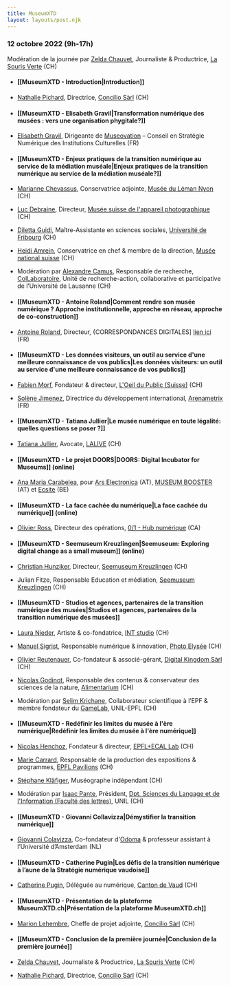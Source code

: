 ```yaml
---
title: MuseumXTD
layout: layouts/post.njk
---
```

### 12 octobre 2022 (9h-17h)
Modération de la journée par [Zelda Chauvet](https://www.linkedin.com/in/zelda-chauvet-6b392723/), Journaliste & Productrice, [La Souris Verte](https://lasourisverte.ch/) (CH)

- #### [[MuseumXTD - Introduction|Introduction]]
- [Nathalie Pichard](https://www.linkedin.com/in/nathalie-pichard/), Directrice, [Concilio Sàrl](https://www.concilioltd.com/) (CH)
 

- #### [[MuseumXTD - Elisabeth Gravil|Transformation numérique des musées : vers une organisation phygitale?]]
- [Elisabeth Gravil](https://www.linkedin.com/in/elisagravil/), Dirigeante de [Museovation](https://museovation.co/) – Conseil en Stratégie Numérique des Institutions Culturelles (FR) 


- #### [[MuseumXTD - Enjeux pratiques de la transition numérique au service de la médiation muséale|Enjeux pratiques de la transition numérique au service de la médiation muséale?]]
- [Marianne Chevassus](https://museeduleman.ch/le-musee/lequipe/), Conservatrice adjointe, [Musée du Léman Nyon](https://museeduleman.ch/) (CH)   
- [Luc Debraine](https://twitter.com/lucdebraine), Directeur, [Musée suisse de l'appareil photographique](https://www.cameramuseum.ch/) (CH)   
- [Diletta Guidi](https://www.dilettaguidi.com/), Maître-Assistante en sciences sociales, [Université de Fribourg](https://www.unifr.ch/home/fr/) (CH)
- [Heidi Amrein](https://www.landesmuseum.ch/fr/a-propos-de-nous/organisation), Conservatrice en chef & membre de la direction, [Musée national suisse](https://www.nationalmuseum.ch/fr) (CH)
- Modération par [Alexandre Camus](https://www.unil.ch/collaboratoire/home/menuinst/qui-sommes-nous/notre-equipe/camus-alexandre.html), Responsable de recherche, [ColLaboratoire](https://www.unil.ch/collaboratoire/fr/home.html), Unité de recherche-action, collaborative et participative de l’Université de Lausanne (CH)


- #### [[MuseumXTD - Antoine Roland|Comment rendre son musée numérique ? Approche institutionnelle, approche en réseau, approche de co-construction]]
- [Antoine Roland](https://www.linkedin.com/in/antoine-roland?originalSubdomain=fr), Directeur, {CORRESPONDANCES DIGITALES] [lien ici](https://correspondances.co/) (FR)


- #### [[MuseumXTD - Les données visiteurs, un outil au service d'une meilleure connaissance de vos publics|Les données visiteurs: un outil au service d'une meilleure connaissance de vos publics]]
- [Fabien Morf](https://www.linkedin.com/in/fabienmorf/), Fondateur & directeur, [L'Oeil du Public (Suisse)](https://loeildupublic.com/) (CH)
- [Solène Jimenez](https://www.linkedin.com/in/soljim/), Directrice du développement international, [Arenametrix](https://arenametrix.com/) (FR)


- #### [[MuseumXTD - Tatiana Jullier|Le musée numérique en toute légalité: quelles questions se poser ?]]
- [Tatiana Jullier](https://www.linkedin.com/in/tatiana-jullier-53918b209/?originalSubdomain=ch), Avocate, [LALIVE](https://www.lalive.law/) (CH) 


- #### [[MuseumXTD - Le projet DOORS|DOORS: Digital Incubator for Museums]] (online)
- [Ana Maria Carabelea](https://www.linkedin.com/in/ana-carabelea/), pour [Ars Electronica](https://ars.electronica.art/news/en/) (AT), [MUSEUM BOOSTER](https://museumbooster.com/) (AT) et [Ecsite](https://www.ecsite.eu/) (BE)


- #### [[MuseumXTD - La face cachée du numérique|La face cachée du numérique]] (online)
- [Olivier Ross](https://ca.linkedin.com/in/olivier-ross-b6009854), Directeur des opérations, [0/1 - Hub numérique](https://www.hub01.org/) (CA)


- #### [[MuseumXTD - Seemuseum Kreuzlingen|Seemuseum: Exploring digital change as a small museum]] (online)
- [Christian Hunziker](https://www.linkedin.com/in/hunzikerchristian/?originalSubdomain=ch), Directeur, [Seemuseum Kreuzlingen](https://seemuseum.ch/) (CH)
- Julian Fitze, Responsable Education et médiation, [Seemuseum Kreuzlingen](https://seemuseum.ch/ ) (CH)


- #### [[MuseumXTD - Studios et agences, partenaires de la transition numérique des musées|Studios et agences, partenaires de la transition numérique des musées]]
- [Laura Nieder](https://www.linkedin.com/in/lauraperrenoud/?originalSubdomain=ch), Artiste & co-fondatrice, [INT studio](https://www.int.studio/) (CH)
- [Manuel Sigrist](https://www.linkedin.com/in/manuel-sigrist-23750528/), Responsable numérique & innovation, [Photo Elysée](https://elysee.ch/) (CH)
- [Olivier Reutenauer](https://www.linkedin.com/in/olivier-reutenauer-234574a/), Co-fondateur & associé-gérant, [Digital Kingdom Sàrl](http://www.digitalkingdom.ch/) (CH)
- [Nicolas Godinot](https://www.linkedin.com/in/godinot/), Responsable des contenus & conservateur des sciences de la nature, [Alimentarium](https://www.alimentarium.org/fr) (CH)
- Modération par [Selim Krichane](https://www.linkedin.com/in/selim-krichane-44313082/), Collaborateur scientifique à l’EPF & membre fondateur du [GameLab](https://wp.unil.ch/gamelab/), UNIL-EPFL (CH)


- #### [[MuseumXTD - Redéfinir les limites du musée à l'ère numérique|Redéfinir les limites du musée à l'ère numérique]]
- [Nicolas Henchoz](https://www.linkedin.com/in/nicolas-henchoz-32ab902/), Fondateur & directeur, [EPFL+ECAL Lab](https://epfl-ecal-lab.ch/) (CH)
- [Marie Carrard](https://www.linkedin.com/in/carrard-marie-2264b132/), Responsable de la production des expositions & programmes, [EPFL Pavilions](https://epfl-pavilions.ch/fr) (CH)
- [Stéphane Kläfiger](https://museographie.ch/), Muséographe indépendant (CH)
- Modération par [Isaac Pante](https://www.linkedin.com/in/isaacpante/?originalSubdomain=ch), Président, [Dpt. Sciences du Langage et de l'Information (Faculté des lettres)](https://www.unil.ch/sli/fr/home.html), UNIL (CH)


- #### [[MuseumXTD - Giovanni Collavizza|Démystifier la transition numérique]]
- [Giovanni Colavizza](https://www.linkedin.com/in/giovanni-colavizza-850b3342/), Co-fondateur d'[Odoma](https://www.odoma.ch/) & professeur assistant à l’Université d’Amsterdam (NL)


- #### [[MuseumXTD - Catherine Pugin|Les défis de la transition numérique à l’aune de la Stratégie numérique vaudoise]] 
- [Catherine Pugin](https://www.linkedin.com/in/catherinepugin/), Déléguée au numérique, [Canton de Vaud](https://www.vd.ch/strategie-numerique-du-canton-de-vaud-digitale-strategie-des-kantons-waadt/) (CH) 


- #### [[MuseumXTD - Présentation de la plateforme MuseumXTD.ch|Présentation de la plateforme MuseumXTD.ch]]
- [Marion Lehembre](https://www.linkedin.com/in/marion-lehembre910/), Cheffe de projet adjointe, [Concilio Sàrl](https://www.concilioltd.com/) (CH)


- #### [[MuseumXTD - Conclusion de la première journée|Conclusion de la première journée]]
- [Zelda Chauvet](https://www.linkedin.com/in/zelda-chauvet-6b392723/), Journaliste & Productrice, [La Souris Verte](https://lasourisverte.ch/) (CH)
- [Nathalie Pichard](https://www.linkedin.com/in/nathalie-pichard/), Directrice, [Concilio Sàrl](https://www.concilioltd.com/) (CH)

